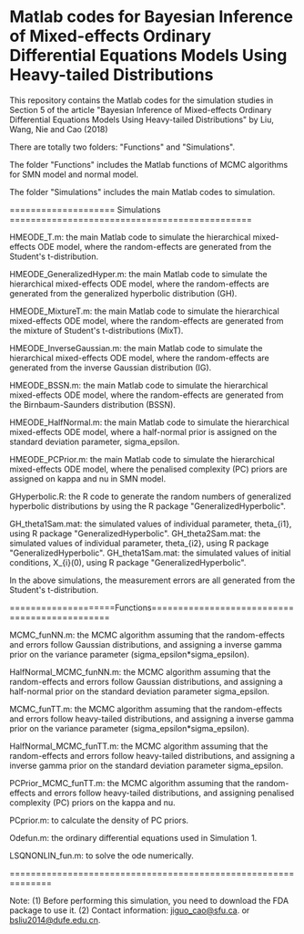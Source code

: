 # Matlab codes for Bayesian Inference of Mixed-effects Ordinary Differential Equations Models Using Heavy-tailed Distributions

This repository contains the Matlab codes for the simulation studies in Section 5 of the article "Bayesian Inference of Mixed-effects Ordinary Differential Equations Models Using Heavy-tailed Distributions" by Liu, Wang, Nie and Cao (2018)

There are totally two folders: "Functions" and "Simulations".

The folder "Functions" includes the Matlab functions of MCMC algorithms for SMN model and normal model.

The folder "Simulations" includes the main Matlab codes to simulation.

==================== Simulations ==============================================


HMEODE_T.m: the main Matlab code to simulate the hierarchical mixed-effects ODE model, where the random-effects are generated from the Student's t-distribution.

HMEODE_GeneralizedHyper.m: the main Matlab code to simulate the hierarchical mixed-effects ODE model, where the random-effects are generated from the generalized hyperbolic distribution (GH).

HMEODE_MixtureT.m: the main Matlab code to simulate the hierarchical mixed-effects ODE model, where the random-effects are generated from the mixture of Student's t-distributions (MixT).

HMEODE_InverseGaussian.m: the main Matlab code to simulate the hierarchical mixed-effects ODE model, where the random-effects are generated from the inverse Gaussian distribution (IG).

HMEODE_BSSN.m: the main Matlab code to simulate the hierarchical mixed-effects ODE model, where the random-effects are generated from the Birnbaum-Saunders distribution (BSSN).

HMEODE_HalfNormal.m: the main Matlab code to simulate the hierarchical mixed-effects ODE model, where a half-normal prior is assigned on the standard deviation parameter, sigma_epsilon.

HMEODE_PCPrior.m: the main Matlab code to simulate the hierarchical mixed-effects ODE model, where the penalised complexity (PC) priors are assigned on kappa and nu in SMN model.

GHyperbolic.R: the R code to generate the random numbers of generalized hyperbolic distributions  by using the R package "GeneralizedHyperbolic".

GH_theta1Sam.mat: the simulated values of individual parameter, theta_{i1},  using R package "GeneralizedHyperbolic".
GH_theta2Sam.mat: the simulated values of individual parameter, theta_{i2}, using R package "GeneralizedHyperbolic".
GH_theta1Sam.mat: the simulated values of initial conditions, X_{i}(0), using R package "GeneralizedHyperbolic".
 

In the above simulations, the measurement errors are all generated from the Student's t-distribution.

====================Functions==============================================


MCMC_funNN.m: the MCMC algorithm assuming that the random-effects and errors follow Gaussian distributions, and assigning a inverse gamma prior on the variance parameter (sigma_epsilon*sigma_epsilon).

HalfNormal_MCMC_funNN.m: the MCMC algorithm assuming that the random-effects and errors follow Gaussian distributions, and assigning a half-normal prior on the standard deviation parameter sigma_epsilon.

MCMC_funTT.m: the MCMC algorithm assuming that the random-effects and errors follow heavy-tailed distributions, and assigning a inverse gamma prior on the variance parameter (sigma_epsilon*sigma_epsilon).

HalfNormal_MCMC_funTT.m: the MCMC algorithm assuming that the random-effects and errors follow heavy-tailed distributions, and assigning a inverse gamma prior on the standard deviation parameter sigma_epsilon.

PCPrior_MCMC_funTT.m: the MCMC algorithm assuming that the random-effects and errors follow heavy-tailed distributions, and assigning  penalised complexity (PC) priors on the kappa and nu.

PCprior.m: to calculate the density of PC priors.

Odefun.m: the ordinary differential equations used in Simulation 1.

LSQNONLIN_fun.m: to solve the ode numerically.


==============================================================

Note:  (1) Before performing this simulation,  you need to download the FDA package to use it.
       (2) Contact information: jiguo_cao@sfu.ca. or bsliu2014@dufe.edu.cn.

 
